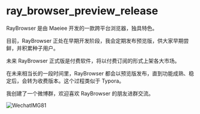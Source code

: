 # ray_browser_preview_release

RayBrowser 是由 Maeiee 开发的一款跨平台浏览器，独具特色。

目前，RayBrowser 正处在早期开发阶段，我会定期发布预览版，供大家早期尝鲜，并积累种子用户。

未来 RayBrowser 正式版是付费软件，将以付费订阅的形式上架各大市场。

在未来相当长的一段时间里，RayBrowser 都会以预览版发布，直到功能成熟、稳定后，会转为收费版本。这个过程类似于 Typora。

我创建了一个微博群，欢迎喜欢 RayBrowser 的朋友进群交流。

![WechatIMG81](https://github.com/user-attachments/assets/515f8d58-a34c-48ae-b3e2-a85686cd2127)

